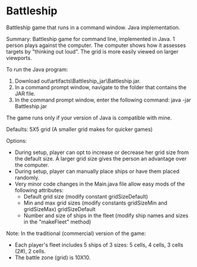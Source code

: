 # Battleship
Battleship game that runs in a command window.  Java implementation.

Summary:
Battleship game for command line, implemented in Java.
1 person plays against the computer.
The computer shows how it assesses targets by "thinking out loud".
The grid is more easily viewed on larger viewports.


To run the Java program:
1. Download out\artifacts\Battleship_jar\Battleship.jar.
2. In a command prompt window, navigate to the folder that contains the JAR file.
3. In the command prompt window, enter the following command:
      java -jar Battleship.jar

The game runs only if your version of Java is compatible with mine.


	  
Defaults:
5X5 grid (A smaller grid makes for quicker games)


Options:
- During setup, player can opt to increase or decrease her grid size from the default size. A larger grid size gives the person an advantage over the computer.
- During setup, player can manually place ships or have them placed randomly.
- Very minor code changes in the Main.java file allow easy mods of the following attributes:
  - Default grid size			 			(modify constant gridSizeDefault)
  - Min and max grid sizes 					(modify constants gridSizeMin and gridSizeMax) gridSizeDefault
  - Number and size of ships in the fleet 	(modify ship names and sizes in the "makeFleet" method)


Note: In the traditional (commercial) version of the game:
- Each player's fleet includes 5 ships of 3 sizes: 5 cells, 4 cells, 3 cells (2#), 2 cells.
- The battle zone (grid) is 10X10.
